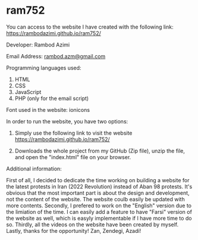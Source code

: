 # ram752

You can access to the website I have created with the following link:
https://rambodazimi.github.io/ram752/


Developer: Rambod Azimi

Email Address: rambod.azm@gmail.com

Programming languages used:
1. HTML
2. CSS
3. JavaScript
4. PHP (only for the email script)

Font used in the website: ionicons

In order to run the website, you have two options:

1. Simply use the following link to visit the website
https://rambodazimi.github.io/ram752/

2. Downloads the whole project from my GitHub (Zip file), unzip the file, and open the "index.html" file on your browser.


Additional information:

First of all, I decided to dedicate the time working on building a website for the latest protests in Iran (2022 Revolution) instead of Aban 98 protests. It's obvious that the most important part is about the design and development, not the content of the website. The website coulb easily be updated with more contents.
Secondly, I prefered to work on the "English" version due to the limiation of the time. I can easily add a feature to have "Farsi" version of the website as well, which is easyly implementable if I have more time to do so.
Thirdly, all the videos on the website have been created by myself.
Lastly, thanks for the opportunity! Zan, Zendegi, Azadi!
